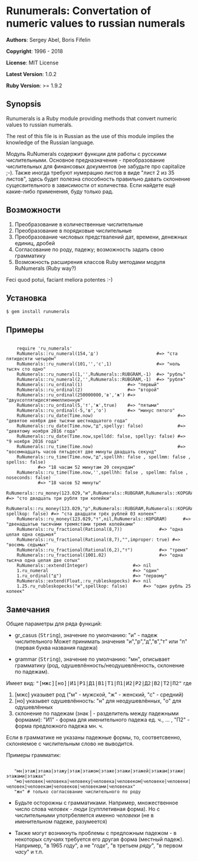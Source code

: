 Runumerals: Convertation of numeric values to russian numerals
========
**Authors**: Sergey Abel, Boris Fifelin

**Copyright**: 1996 - 2018

**License**: MIT License

**Latest Version**: 1.0.2

**Ruby Version**:  >= 1.9.2
 
Synopsis
--------
Runumerals is a Ruby module providing methods that convert numeric values to russian numerals.

The rest of this file is in Russian as the use of this module implies the knowledge of the Russian language.

Модуль RuNumerals содержит функции для работы с русскими числительными.
Основное предназначение - преобразование числительных для финансовых документов (не забудьте про capitalize ;-).
Также иногда требуют нумерацию листов в виде "лист 2 из 35 листов", здесь будет полезна способность правильно давать склонение сущесвительного в зависимости от количества.
Если найдете ещё какие-либо применения, буду только рад.


Возможности
--------
1. Преобразование в количественные числительные
2. Преобразование в порядковые числительные
3. Преобразование числовых предствалений дат, времени, денежных единиц, дробей
4. Согласование по роду, падежу; возможность задать свою грамматику
5. Возможность расширения классов Ruby методами модуля RuNumerals (Ruby way?)

Feci quod potui, faciant meliora potentes :-)

Установка
---------

    $ gem install runumerals

Примеры
---------

```

    require 'ru_numerals'
    RuNumerals::ru_numeral(154,'д')                      #=> "ста пятидесяти четырём"
    RuNumerals::ru_numeral(101,'','с',1)                 #=> "ноль тысяч сто одно"
    RuNumerals::ru_numeral(1,'',RuNumerals::RUBGRAM,-1)  #=> "рубль"
    RuNumerals::ru_numeral(2,'',RuNumerals::RUBGRAM,-1)  #=> "рубля"
    RuNumerals::ru_ordinal(1)                 #=> "первый"
    RuNumerals::ru_ordinal(2)                 #=> "второй"		
    RuNumerals::ru_ordinal(250000000,'в','ж') #=> "двухсотпятидесятимиллионную"
    RuNumerals::ru_ordinal(5,'т','ж',true)    #=> "пятыми"
    RuNumerals::ru_ordinal(-5,'в','о')        #=> "минус пятого"
    RuNumerals::ru_date(Time.now)                                #=> "девятое ноября две тысячи шестнадцатого года"
    RuNumerals::ru_date(Time.now,"д",spellyy: false)             #=> "девятому ноября 2016 года"
    RuNumerals::ru_date(Time.now,spelldd: false, spellyy: false) #=> "9 ноября 2016 года"
    RuNumerals::ru_time(Time.now)                                #=> "восемнадцать часов пятьдесят две минуты двадцать секунд"
    RuNumerals::ru_time(Time.now,"д",spellhh: false , spellmm: false , spellss: false)
            #=> "18 часам 52 минутам 20 секундам"
    RuNumerals::ru_time(Time.now,'',spellhh: false , spellmm: false , noseconds: false)
            #=> "18 часов 52 минуты"
    RuNumerals::ru_money(123.029,"и",RuNumerals::RUBGRAM,RuNumerals::KOPGRAM)              #=> "сто двадцать три рубля три копейки"
    RuNumerals::ru_money(123.029,"р",RuNumerals::RUBGRAM,RuNumerals::KOPGRAM, spellkop: false) #=> "ста двадцати трёх рублей 03 копеек"
    RuNumerals::ru_money(123.029,"т",nil,RuNumerals::KOPGRAM)      #=> "двенадцатью тысячами тремястами тремя копейками"
    RuNumerals::ru_fractional(Rational(8,7))              #=> "одна целая одна седьмая"
    RuNumerals::ru_fractional(Rational(8,7),"",improper: true) #=> "восемь седьмых"
    RuNumerals::ru_fractional(Rational(6,2),"т")          #=> "тремя"
    RuNumerals::ru_fractional(1001.02)                    #=> "одна тысяча одна целая две сотых"
    RuNumerals::extend(Integer)                 #=> nil
    1.ru_numeral                                #=> "один"
    1.ru_ordinal("д")                           #=> "первому"
    RuNumerals::extend(Float,:ru_rubleskopecks) #=> nil
    1.25.ru_rubleskopecks("и",spellkop: false)      #=> "один рубль 25 копеек"
```

Замечания
---------
 Общие параметры для ряда функций:

 * gr_casus (<tt>String</tt>), значение по умолчанию: "и" - падеж числительного
  Может принимать значения "и","р","д","в","т" или "п" (первая буква названия падежа)
 
 * grammar (<tt>String</tt>), значение по умолчанию: "мн",
   описывает грамматику (род, одушевлённость/неодушевлённость, склонение по падежам).

 Имеет вид: <tt>"[мжс][но]|И1|Р1|Д1|В1|Т1|П1|И2|Р2|Д2|В2|Т2|П2"</tt> где

  1. \[мжс\] указывет род ("м" - мужской, "ж" - женский, "с" - средний)
  2. \[но\] указывет одушевлённость: "н" для неодушевлённых, "о" для одушевлённых
  3. склонение по падежам (знак | - разделитель между падежными формами):
   "И1" - форма для именительного падежа ед. ч., ... , "П2" - форма предложного падежа мн. ч.
 
 Если в грамматике не указаны падежные формы, то, соответсвенно, склоняемое с числительным слово не выводится.
 
 Примеры грамматик:

```

   "мн|этаж|этажа|этажу|этаж|этажом|этаже|этажи|этажей|этажам|этажи|этажами|этажах"
   "мо|человек|человека|человеку|человека|человеком|человеке|человеки|человек|человекам|человеков|человеками|человеках"
   "жн" # только согласование числительного по роду
```

 * Будьте осторожны с грамматиками. Например, множественное число слова <i>человек</i> - <i>люди</i> (супплетивная форма).
 Но с числительными употрбеляется именно <i>человеки</i> (не в именительном падеже, разумеется)

 * Также могут возникнуть проблемы с предложным падежом - в некоторых случаях требуется его другая форма (местный падеж).
 Например, "в 1965 <i>году</i>", а не "<i>годе</i>", "в третьем <i>ряду</i>", "в первом <i>часу</i>" и т.п.